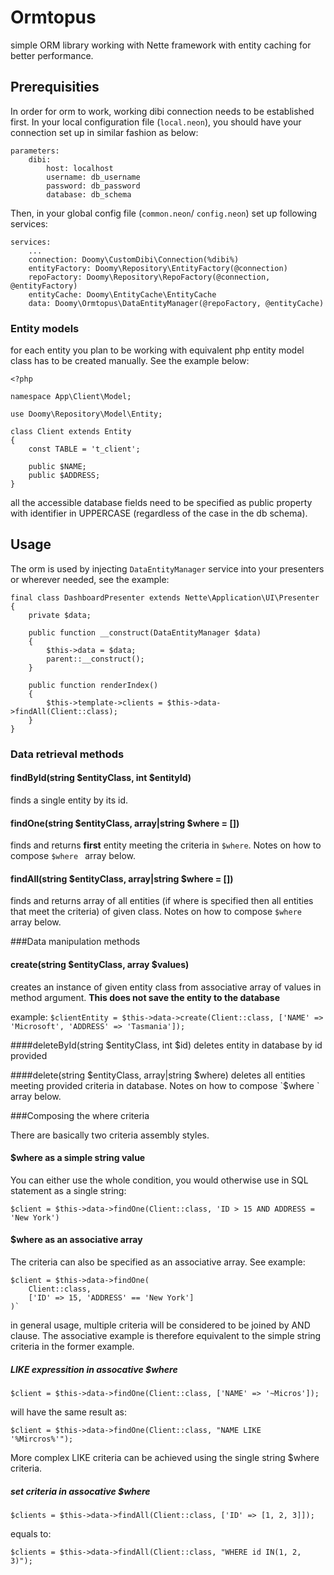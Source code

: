 # Ormtopus
simple ORM library working with Nette framework with entity caching for better performance.

## Prerequisities
In order for orm to work, working dibi connection needs to be established first. In your local configuration file (`local.neon`), you should have your connection set up in similar fashion as below:

```
parameters:
    dibi:
        host: localhost
        username: db_username
        password: db_password
        database: db_schema
```

Then, in your global config file (`common.neon`/ `config.neon`) set up following services:

```
services:
	...
	connection: Doomy\CustomDibi\Connection(%dibi%)
	entityFactory: Doomy\Repository\EntityFactory(@connection)
	repoFactory: Doomy\Repository\RepoFactory(@connection, @entityFactory)
	entityCache: Doomy\EntityCache\EntityCache
	data: Doomy\Ormtopus\DataEntityManager(@repoFactory, @entityCache)
```

### Entity models

for each entity you plan to be working with equivalent php entity model class has to be created manually. See the example below:
```
<?php

namespace App\Client\Model;

use Doomy\Repository\Model\Entity;

class Client extends Entity
{
    const TABLE = 't_client';

    public $NAME;
	public $ADDRESS;
}
```

all the accessible database fields need to be specified as public property with identifier in UPPERCASE (regardless of the case in the db schema).

## Usage
The orm is used by injecting `DataEntityManager` service into your presenters or wherever needed, see the example:

```
final class DashboardPresenter extends Nette\Application\UI\Presenter
{
    private $data;

    public function __construct(DataEntityManager $data)
    {
        $this->data = $data;
        parent::__construct();
    }

    public function renderIndex()
    {
        $this->template->clients = $this->data->findAll(Client::class);
    }
}
```

### Data retrieval methods

#### findById(string $entityClass, int $entityId)
finds a single entity by its id.

#### findOne(string $entityClass, array|string $where = [])
finds and returns **first** entity meeting the criteria in `$where`. Notes on how to compose `$where ` array below.

#### findAll(string $entityClass, array|string $where = [])
finds and returns array of all entities (if where is specified then all entities that meet the criteria) of given class. Notes on how to compose `$where ` array below.

###Data manipulation methods

#### create(string $entityClass, array $values)
creates an instance of given entity class from associative array of values in method argument. **This does not save the entity to the database**

example:  `$clientEntity = $this->data->create(Client::class, ['NAME' => 'Microsoft', 'ADDRESS' => 'Tasmania']);`

####deleteById(string $entityClass, int $id)
deletes entity in database by id provided

####delete(string $entityClass, array|string $where)
deletes all entities meeting provided criteria in database. Notes on how to compose `$where ` array below.

###Composing the where criteria

There are basically two criteria assembly styles.

#### $where as a simple string value
You can either use the whole condition, you would otherwise use in SQL statement as a single string:

`$client = $this->data->findOne(Client::class, 'ID > 15 AND ADDRESS = 'New York')`

#### $where as an associative array
The criteria can also be specified as an associative array. See example:

```
$client = $this->data->findOne(
	Client::class, 
	['ID' => 15, 'ADDRESS' == 'New York']
)`
```
in general usage, multiple criteria will be considered to be joined by AND clause. The associative example is therefore equivalent to the simple string criteria in the former example.

##### LIKE expressition in assocative $where
`$client = $this->data->findOne(Client::class, ['NAME' => '~Micros']);`

will have the same result as:

`$client = $this->data->findOne(Client::class, "NAME LIKE '%Mircros%'");`

More complex LIKE criteria can be achieved using the single string $where criteria.

##### set criteria in assocative $where
`$clients = $this->data->findAll(Client::class, ['ID' => [1, 2, 3]]);`

equals to:

`$clients = $this->data->findAll(Client::class, "WHERE id IN(1, 2, 3)");`



